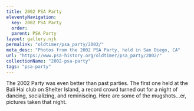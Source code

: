 ```yaml
---
title: 2002 PSA Party
eleventyNavigation:
  key: 2002 PSA Party
  order:
  parent: PSA Party
layout: gallery.njk
permalink: "oldtimer/psa_party/2002/"
meta_desc: "Photos from the 2002 PSA Party, held in San Diego, CA"
url: "https://www.psa-history.org/oldtimer/psa_party/2002/"
collectionName: "2002-psa-party"
tags: "psa-party"
---
```

The 2002 Party was even better than past parties. The first one held at the Bali Hai club on Shelter Island, a record crowd turned out for a night of dancing, socializing, and reminiscing. Here are some of the mugshots...er, pictures taken that night.